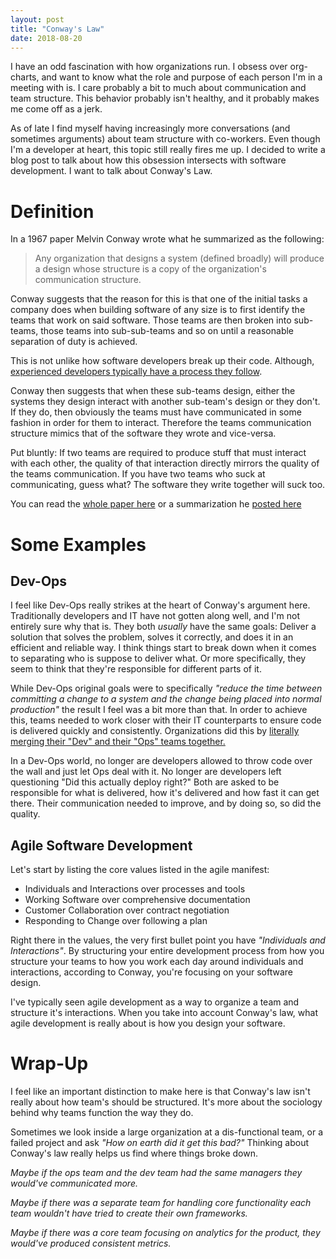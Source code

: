 ```yaml
---
layout: post
title: "Conway's Law"
date: 2018-08-20
---
```

I have an odd fascination with how organizations run. I obsess over org-charts, and want to know what the role and purpose of each person I'm in a meeting with is. I care probably a bit to much about communication and team structure. This behavior probably isn't healthy, and it probably makes me come off as a jerk. 

As of late I find myself having increasingly more conversations (and sometimes arguments) about team structure with co-workers. Even though I'm a developer at heart, this topic still really fires me up. I decided to write a blog post to talk about how this obsession intersects with software development. I want to talk about Conway's Law.

# Definition
In a 1967 paper Melvin Conway wrote what he summarized as the following: 
> Any organization that designs a system (defined broadly) will produce a design whose structure is a copy of the organization's communication structure.

Conway suggests that the reason for this is that one of the initial tasks a company does when building software of any size is to first identify the teams that work on said software. Those teams are then broken into sub-teams, those teams into sub-sub-teams and so on until a reasonable separation of duty is achieved. 

This is not unlike how software developers break up their code. Although, [experienced developers typically have a process they follow](https://en.wikipedia.org/wiki/SOLID).

Conway then suggests that when these sub-teams design, either the systems they design interact with another sub-team's design or they don't. If they do, then obviously the teams must have communicated in some fashion in order for them to interact. Therefore the teams communication structure mimics that of the software they wrote and vice-versa.

Put bluntly: If two teams are required to produce stuff that must interact with each other, the quality of that interaction directly mirrors the quality of the teams communication. If you have two teams who suck at communicating, guess what? The software they write together will suck too. 

You can read the [whole paper here](http://www.melconway.com/research/committees.html) or a summarization he [posted here](http://www.melconway.com/Home/Conways_Law.html)

# Some Examples
## Dev-Ops
I feel like Dev-Ops really strikes at the heart of Conway's argument here. Traditionally developers and IT have not gotten along well, and I'm not entirely sure why that is. They both _usually_ have the same goals: Deliver a solution that solves the problem, solves it correctly, and does it in an efficient and reliable way. I think things start to break down when it comes to separating who is suppose to deliver what. Or more specifically, they seem to think that they're responsible for different parts of it.

While Dev-Ops original goals were to specifically _"reduce the time between committing a change to a system and the change being placed into normal production"_ the result I feel was a bit more than that. In order to achieve this, teams needed to work closer with their IT counterparts to ensure code is delivered quickly and consistently. Organizations did this by [literally merging their "Dev" and their "Ops" teams together.](https://stories.visualstudio.com/devops/)

In a Dev-Ops world, no longer are developers allowed to throw code over the wall and just let Ops deal with it. No longer are developers left questioning "Did this actually deploy right?" Both are asked to be responsible for what is delivered, how it's delivered and how fast it can get there. Their communication needed to improve, and by doing so, so did the quality.

## Agile Software Development
Let's start by listing the core values listed in the agile manifest:
- Individuals and Interactions over processes and tools
- Working Software over comprehensive documentation
- Customer Collaboration over contract negotiation
- Responding to Change over following a plan

Right there in the values, the very first bullet point you have _"Individuals and Interactions"_. By structuring your entire development process from how you structure your teams to how you work each day around individuals and interactions, according to Conway, you're focusing on your software design.

I've typically seen agile development as a way to organize a team and structure it's interactions. When you take into account Conway's law, what agile development is really about is how you design your software. 

# Wrap-Up
I feel like an important distinction to make here is that Conway's law isn't really about how team's should be structured. It's more about the sociology behind why teams function the way they do.

Sometimes we look inside a large organization at a dis-functional team, or a failed project and ask _"How on earth did it get this bad?"_ Thinking about Conway's law really helps us find where things broke down. 

_Maybe if the ops team and the dev team had the same managers they would've communicated more._

_Maybe if there was a separate team for handling core functionality each team wouldn't have tried to create their own frameworks._

_Maybe if there was a core team focusing on analytics for the product, they would've produced consistent metrics._

